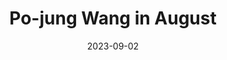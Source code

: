 ---
layout: sports_graphic
title: Po-jung Wang in August
description:
img: assets/sports_graphics/wang_august.png
tags: [npb, nippon-ham fighters]
date: 2023-09-02
---